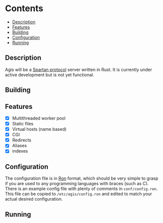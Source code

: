 Contents
========
- [Description](#description)
- [Features](#features)
- [Building](#building)
- [Configuration](#configuration)
- [Running](#running)

## Description
Agis will be a [Spartan protocol](https://portal.mozz.us/spartan/spartan.mozz.us/)
server written in Rust. It is currently under active development but is not yet
functional.

## Building

## Features
- [x] Multithreaded worker pool
- [x] Static files
- [x] Virtual hosts (name based)
- [x] CGI
- [x] Redirects
- [x] Aliases
- [x] indexes

## Configuration
The configuration file is in [Ron](https://github.com/ron-rs/ron) format, which
should be very simple to grasp if you are used to any programming languages with
braces (such as C). There is an example config file with plenty of comments in
`conf/config.ron`. This file can be copied to `/etc/agis/config.ron` and edited
to match your actual desired configuration.
## Running
